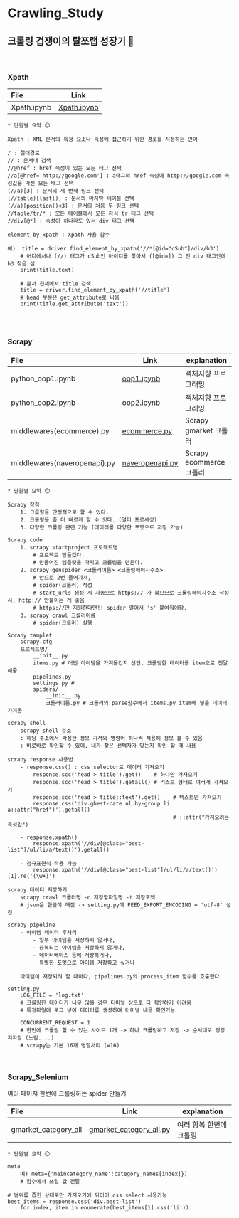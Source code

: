 # Crawling_Study
## 크롤링 겁쟁이의 탈쪼랩 성장기 🌱 
<br>

### Xpath 
| File    | Link  | 
| :--------- | --------- | 
| Xpath.ipynb | [Xpath.ipynb](Xpath/Xpath.ipynb)|


```
* 단원별 요약 😊  

Xpath : XML 문서의 특정 요소나 속성에 접근하기 위한 경로를 지정하는 언어

/ : 절대경로
// : 문서내 검색
//@href : href 속성이 있는 모든 태그 선택
//a[@href='http://google.com'] : a태그의 href 속성에 http://google.com 속성값을 가진 모든 태그 선택
(//a)[3] : 문서의 세 번째 링크 선택
(//table)[last()] : 문서의 마지막 테이블 선택
(//a)[position()<3] : 문서의 처음 두 링크 선택
//table/tr/* : 모든 테이블에서 모든 자식 tr 태그 선택
//div[@*] : 속성이 하나라도 있는 div 태그 선택

element_by_xpath : Xpath 사용 함수 

예)  title = driver.find_element_by_xpath('//*[@id="cSub"]/div/h3')
    # 어디에서나 (//) 태그가 cSub인 아이디를 찾아서 ([@id=]) 그 안 div 태그안에 h3 찾은 셈
    print(title.text)

    # 문서 전체에서 title 검색
    title = driver.find_element_by_xpath('//title')
    # head 부분은 get_attribute로 나옴
    print(title.get_attribute('text'))


```
<br>

### Scrapy
| File    | Link  | explanation |
| :--------- | --------- | --------- | 
| python_oop1.ipynb | [oop1.ipynb](Scrapy/python_oop1.ipynb)| 객체지향 프로그래밍 |
| python_oop2.ipynb | [oop2.ipynb](Scrapy/python_oop2.ipynb)| 객체지향 프로그래밍 |
| middlewares(ecommerce).py | [ecommerce.py](/Users/baeyuna/Documents/Crawling/Scrapy/scrapyproject_yuna/ecommerce/ecommerce/spiders/gmarket_best.py)| Scrapy gmarket 크롤러 |
| middlewares(naveropenapi).py | [naveropenapi.py](/Users/baeyuna/Documents/Crawling/Scrapy/crawling_scrapy/scrapyproject/naveropenapi/naveropenapi/middlewares.py)| Scrapy ecommerce 크롤러 |

```
* 단원별 요약 😊  

Scrapy 장점
    1. 크롤링을 안정적으로 할 수 있다.
    2. 크롤링을 좀 더 빠르게 할 수 있다. (멀티 프로세싱)
    3. 다양한 크롤링 관련 기능 (데이터를 다양한 포멧으로 저장 가능)

Scrapy code
    1. scrapy startproject 프로젝트명 
        # 프로젝트 만들겠다.
        # 만들어진 템플릿을 가지고 크롤링을 만든다.
    2. scrapy genspider <크롤러이름> <크롤링페이지주소>
        # 안으로 2번 들어가서, 
        # spider(크롤러) 작성 
        # start_urls 생성 시 자동으로 https:// 가 붙으므로 크롤링페이지주소 작성 시, http:// 안붙이는 게 좋음
        # https://만 지원한다면!! spider 열어서 's' 붙여줘야함.
    3. scrapy crawl 크롤러이름
        # spider(크롤러) 실행 

Scrapy tamplet 
    scrapy.cfg
    프로젝트명/
        __init__.py
        items.py # 어떤 아이템을 가져올건지 선언, 크롤링한 데이터를 item으로 전달해줌 
        pipelines.py 
        settings.py # 
        spiders/
            __init__.py
            크롤러이름.py # 크롤러의 parse함수에서 items.py item에 넣을 데이터 가져옴

scrapy shell
    scrapy shell 주소
    : 해당 주소에서 파싱한 정보 가져와 명령어 하나씩 적용해 정보 볼 수 있음
    : 바로바로 확인할 수 있어, 내가 찾은 선택자가 맞는지 확인 할 때 사용

scrapy response 사용법
    - response.css() : css selector로 데이터 가져오기
        response.scc('head > title').get()    # 하나만 가져오기
        response.scc('head > title').getall() # 리스트 형태로 여러개 가져오기
        response.scc('head > title::text').get()    # 텍스트만 가져오기
        response.css('div.gbest-cate ul.by-group li a::attr("href")').getall() 
                                                    # ::attr("가져오려는 속성값") 

    - response.xpath()
        response.xpath('//div[@class="best-list"]/ul/li/a/text()').getall() 
    
    - 정규표현식 적용 가능
        response.xpath('//div[@class="best-list"]/ul/li/a/text()')[1].re('(\w+)')

scrapy 데이터 저장하기
    scrapy crawl 크롤러명 -o 저장할파일명 -t 저장포멧 
    # json은 한글이 깨짐 -> setting.py에 FEED_EXPORT_ENCODING = 'utf-8' 설정

scrapy pipeline
    - 아이템 데이터 후처리
        - 일부 아이템을 저장하지 않거나,
        - 중복되는 아이템을 저장하지 않거나,
        - 데이터베이스 등에 저장하거나,
        - 특별한 포멧으로 아이템 저장하고 싶거나

    아이템이 저장되려 할 때마다, pipelines.py의 process_item 함수를 호출한다.

setting.py
    LOG_FILE = 'log.txt' 
    # 크롤링한 데이터가 너무 많을 경우 터미널 상으로 다 확인하기 어려움 
    # 특정파일에 로그 넣어 데이터를 생성하여 터미널 내용 확인가능

    CONCURRENT_REQUEST = 1
    # 한번에 크롤링 할 수 있는 사이트 1개 -> 하나 크롤링하고 저장 -> 순서대로 랭킹 저자장 (느림....)
    # scrapy는 기본 16개 병렬처리 (=16)

```
<br>

### Scrapy_Selenium

여러 페이지 한번에 크롤링하는 spider 만들기

| File    | Link  | explanation |
| :--------- | --------- | --------- | 
| gmarket_category_all | [gmarket_category_all.py](Scrapy_Selenium/scrapy2/scrapy2/spiders/gmarket_category_all.py)| 여러 항복 한번에 크롤링 |


```
* 단원별 요약 😊  

meta
    예) meta={'maincategory_name':category_names[index]})
    # 함수에서 쓰일 값 전달

# 범위를 좁힌 상태로만 가져오기에 뒤이어 css select 사용가능
best_items = response.css('div.best-list') 
    for index, item in enumerate(best_items[1].css('li')):

```